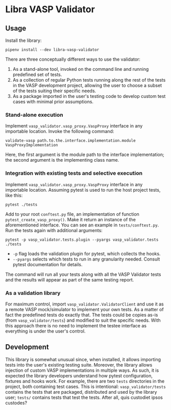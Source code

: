 # Libra VASP Validator

## Usage

Install the library:

```
pipenv install --dev libra-vasp-validator
```

There are three conceptually different ways to use the validator:

1. As a stand-alone tool, invoked on the command line and running
   predefined set of tests.
2. As a collection of regular Python tests running along the rest of the
   tests in the VASP development project, allowing the user to choose
   a subset of the tests suiting their specific needs.
3. As a package imported in the user's testing code to develop custom test
   cases with minimal prior assumptions.

   
### Stand-alone execution

Implement `vasp_validator.vasp_proxy.VaspProxy` interface in any importable
location. Invoke the following command:

```
validate-vasp path.to.the.interface.implementation.module VaspProxyImplementation
```

Here, the first argument is the module path to the interface implementation;
the second argument is the implementing class name.


### Integration with existing tests and selective execution

Implement `vasp_validator.vasp_proxy.VaspProxy` interface in any importable
location. Assuming pytest is used to run the host project tests, like this:

```
pytest ./tests
```

Add to your root `conftest.py` file, an implementation of function 
`pytest_create_vasp_proxy()`. Make it return an instance of the aforementioned
interface. You can see an example in `tests/conftest.py`. Run the tests again
with additional arguments:

```
pytest -p vasp_validator.tests.plugin --pyargs vasp_validator.tests ./tests
```

- `-p` flag loads the validation plugin for pytest, which collects the hooks.
- `--pyargs` selects which tests to run in any granularity needed. Consult
  pytest documentation for details.

The command will run all your tests along with all the VASP Validator tests
and the results will appear as part of the same testing report.


### As a validation library

For maximum control, import `vasp_validator.ValidatorClient` and use it as
a remote VASP mock/simulator to implement your own tests. As a matter of
fact the predefined tests do exactly that. The tests could be copies as-is
(from `vasp_validator/tests`) and modified to suit the specific needs.
With this approach there is no need to implement the testee interface as
everything is under the user's control.


## Development

This library is somewhat unusual since, when installed, it allows importing
tests into the user's existing testing suite. Moreover, the library allows
injection of custom VASP implementations in multiple ways. As such, it is
expected the library developers understand how pytest configuration, fixtures
and hooks work. For example, there are two `tests` directories in the project,
both containing test cases. This is intentional: `vasp_validator/tests`
contains the tests that are packaged, distributed and used by the library
user; `tests/` contains tests that test the tests. After all, quis custodiet
ipsos custodes?